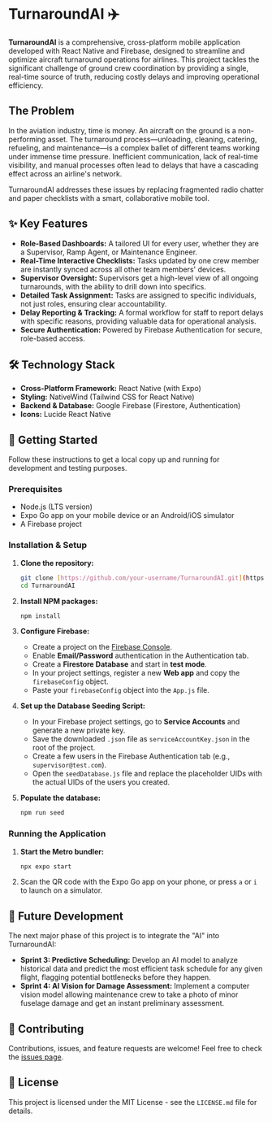 # TurnaroundAI ✈️

**TurnaroundAI** is a comprehensive, cross-platform mobile application developed with React Native and Firebase, designed to streamline and optimize aircraft turnaround operations for airlines. This project tackles the significant challenge of ground crew coordination by providing a single, real-time source of truth, reducing costly delays and improving operational efficiency.

## The Problem

In the aviation industry, time is money. An aircraft on the ground is a non-performing asset. The turnaround process—unloading, cleaning, catering, refueling, and maintenance—is a complex ballet of different teams working under immense time pressure. Inefficient communication, lack of real-time visibility, and manual processes often lead to delays that have a cascading effect across an airline's network.

TurnaroundAI addresses these issues by replacing fragmented radio chatter and paper checklists with a smart, collaborative mobile tool.

## ✨ Key Features

* **Role-Based Dashboards:** A tailored UI for every user, whether they are a Supervisor, Ramp Agent, or Maintenance Engineer.
* **Real-Time Interactive Checklists:** Tasks updated by one crew member are instantly synced across all other team members' devices.
* **Supervisor Oversight:** Supervisors get a high-level view of all ongoing turnarounds, with the ability to drill down into specifics.
* **Detailed Task Assignment:** Tasks are assigned to specific individuals, not just roles, ensuring clear accountability.
* **Delay Reporting & Tracking:** A formal workflow for staff to report delays with specific reasons, providing valuable data for operational analysis.
* **Secure Authentication:** Powered by Firebase Authentication for secure, role-based access.

## 🛠️ Technology Stack

* **Cross-Platform Framework:** React Native (with Expo)
* **Styling:** NativeWind (Tailwind CSS for React Native)
* **Backend & Database:** Google Firebase (Firestore, Authentication)
* **Icons:** Lucide React Native

## 🚀 Getting Started

Follow these instructions to get a local copy up and running for development and testing purposes.

### Prerequisites

* Node.js (LTS version)
* Expo Go app on your mobile device or an Android/iOS simulator
* A Firebase project

### Installation & Setup

1.  **Clone the repository:**
    ```sh
    git clone [https://github.com/your-username/TurnaroundAI.git](https://github.com/your-username/TurnaroundAI.git)
    cd TurnaroundAI
    ```

2.  **Install NPM packages:**
    ```sh
    npm install
    ```

3.  **Configure Firebase:**
    * Create a project on the [Firebase Console](https://console.firebase.google.com/).
    * Enable **Email/Password** authentication in the Authentication tab.
    * Create a **Firestore Database** and start in **test mode**.
    * In your project settings, register a new **Web app** and copy the `firebaseConfig` object.
    * Paste your `firebaseConfig` object into the `App.js` file.

4.  **Set up the Database Seeding Script:**
    * In your Firebase project settings, go to **Service Accounts** and generate a new private key.
    * Save the downloaded `.json` file as `serviceAccountKey.json` in the root of the project.
    * Create a few users in the Firebase Authentication tab (e.g., `supervisor@test.com`).
    * Open the `seedDatabase.js` file and replace the placeholder UIDs with the actual UIDs of the users you created.

5.  **Populate the database:**
    ```sh
    npm run seed
    ```

### Running the Application

1.  **Start the Metro bundler:**
    ```sh
    npx expo start
    ```
2.  Scan the QR code with the Expo Go app on your phone, or press `a` or `i` to launch on a simulator.

## 🔮 Future Development

The next major phase of this project is to integrate the "AI" into TurnaroundAI:

* **Sprint 3: Predictive Scheduling:** Develop an AI model to analyze historical data and predict the most efficient task schedule for any given flight, flagging potential bottlenecks before they happen.
* **Sprint 4: AI Vision for Damage Assessment:** Implement a computer vision model allowing maintenance crew to take a photo of minor fuselage damage and get an instant preliminary assessment.

## 🤝 Contributing

Contributions, issues, and feature requests are welcome! Feel free to check the [issues page](https://github.com/your-username/TurnaroundAI/issues).

## 📄 License

This project is licensed under the MIT License - see the `LICENSE.md` file for details.
